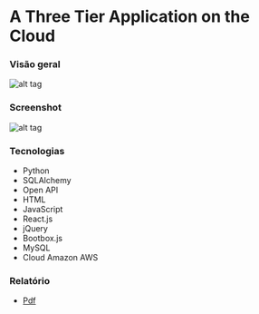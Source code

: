 # A Three Tier Application on the Cloud


### Visão geral
![alt tag](https://github.com/andrempinho/A-Three-Tier-Application-on-the-Cloud/blob/master/Imagem/Overview.png)


### Screenshot
![alt tag](https://github.com/andrempinho/A-Three-Tier-Application-on-the-Cloud/blob/master/Imagem/Screenshot.png)


### Tecnologias
* Python
* SQLAlchemy
* Open API
* HTML
* JavaScript
* React.js
* jQuery
* Bootbox.js
* MySQL
* Cloud Amazon AWS


### Relatório
* [Pdf](https://github.com/andrempinho/A-Three-Tier-Application-on-the-Cloud/tree/master/Relatório.pdf)
